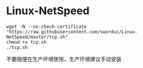 # Linux-NetSpeed
```
wget -N --no-check-certificate "https://raw.githubusercontent.com/sworduc/Linux-NetSpeed/master/tcp.sh"
chmod +x tcp.sh
./tcp.sh
```

不要随便在生产环境使用，生产环境建议手动安装   

